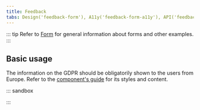 ```yaml
---
title: Feedback
tabs: Design('feedback-form'), A11y('feedback-form-a11y'), API('feedback-form-api'), Example('feedback-form-code'), Changelog('feedback-form-changelog')
---
```


::: tip
Refer to [Form](/patterns/form/form) for general information about forms and other examples.
:::

## Basic usage

The information on the GDPR should be obligatorily shown to the users from Europe. Refer to the [component's guide](/components/feedback-form/feedback-form) for its styles and content.

::: sandbox

<script lang="tsx">
  export Demo from './examples/default_feedback_form.tsx';
</script>

:::

